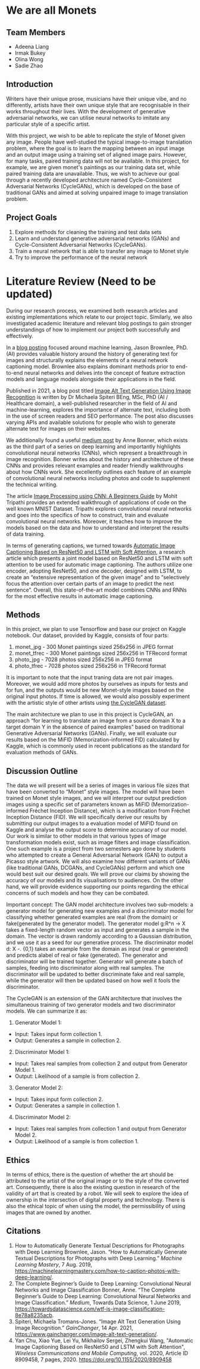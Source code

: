 # We are all Monets

## Team Members
+ Adeena Liang
+ Irmak Bukey
+ Olina Wong
+ Sadie Zhao

## Introduction
Writers have their unique prose, musicians have their unique vibe, and no differently, artists have their own unique style that are recognisable in their works throughout their lives. With the development of generative adversarial networks, we can utilise neural networks to imitate any particular style of a specific artist. 

With this project, we wish to be able to replicate the style of Monet given any image. People have well-studied the typical image-to-image translation problem, where the goal is to learn the mapping between an input image and an output image using a training set of aligned image pairs. However, for many tasks, paired training data will not be available. In this project, for example, we are given monet's paintings as our training data set, while paired training data are unavailable. Thus, we wish to achieve our goal through a recently developed architecture named Cycle-Consistent Adversarial Networks (CycleGANs), which is developed on the base of traditional GANs and aimed at solving unpaired image to image translation problem. 


## Project Goals

1. Explore methods for cleaning the training and test data sets
2. Learn and understand generative adversarial networks (GANs) and Cycle-Consistent Adversarial Networks (CycleGANs).
3. Train a neural network that is able to transfer any image to Monet style
4. Try to improve the performance of the neural network

# Literature Review (Need to be updated)
During our research process, we examined both research articles and existing implementations which relate to our project topic. Similarly, we also investigated academic literature and relevant blog postings to gain stronger understandings of how to implement our project both successfully and effectively.

In a [blog posting](https://machinelearningmastery.com/how-to-caption-photos-with-deep-learning/) focused around machine learning, Jason Brownlee, PhD. (AI) provides valuable history around the history of generating text for images and structurally explains the elements of a neural network captioning model. Brownlee also explains dominant methods prior to end-to-end neural networks and delves into the concept of feature extraction models and language models alongside their applications in the field.

Published in 2021, a blog post titled [Image Alt Text Generation Using Image Recognition](https://www.gainchanger.com/image-alt-text-generation/) is written by Dr Michaela Spiteri BEng, MSc, PhD (AI / Healthcare domain), a well-published researcher in the field of AI and machine-learning, explores the importance of alternate text, including both in the use of screen readers and SEO performance. The post also discusses varying APIs and available solutions for people who wish to generate alternate text for images on their websites.

We additionally found a useful [medium post](https://towardsdatascience.com/wtf-is-image-classification-8e78a8235acb) by Anne Bonner, which exists as the third part of a series on deep learning and importantly highlights convolutional neural networks (CNNs), which represent a breakthrough in image recognition. Bonner writes about the history and architecture of these CNNs and provides relevant examples and reader friendly walkthroughs about how CNNs work. She excellently outlines each feature of an example of convolutional neural networks including photos and code to supplement the technical writing.

The article [Image Processing using CNN: A Beginners Guide](https://www.analyticsvidhya.com/blog/2021/06/image-processing-using-cnn-a-beginners-guide/) by Mohit Tripathi provides an extended walkthrough of applications of code on the well known MNIST Dataset. Tripathi explores convolutional neural networks and goes into the specifics of how to construct, train and evaluate convolutional neural networks. Moreover, it teaches how to improve the models based on the data and how to understand and interpret the results of data training.

In terms of generating captions, we turned towards [Automatic Image Captioning Based on ResNet50 and LSTM with Soft Attention](https://www.hindawi.com/journals/wcmc/2020/8909458/), a research article which presents a joint model based on ResNet50 and LSTM with soft attention to be used for automatic image captioning. The authors utilize one encoder, adopting ResNet50, and one decoder, designed with LSTM, to create an “extensive representation of the given image” and to “selectively focus the attention over certain parts of an image to predict the next sentence”. Overall, this state-of-the-art model combines CNNs and RNNs for the most effective results in automatic image captioning.

## Methods
In this project, we plan to use Tensorflow and base our project on Kaggle notebook. Our dataset, provided by Kaggle, consists of four parts:
1. monet_jpg - 300 Monet paintings sized 256x256 in JPEG format
2. monet_tfrec - 300 Monet paintings sized 256x256 in TFRecord format
3. photo_jpg - 7028 photos sized 256x256 in JPEG format
4. photo_tfrec - 7028 photos sized 256x256 in TFRecord format

It is important to note that the input traning data are not pair images. Moreover, we would add more photos by ourselves as inputs for tests and for fun, and the outputs would be new Monet-style images based on the original input photos. If time is allowed, we would also possibly experiment with the artistic style of other artists using [the CycleGAN dataset](https://github.com/junyanz/CycleGAN).

The main architecture we plan to use in this project is CycleGAN, an approach “for learning to translate an image from a source domain X to a target domain Y in the absence of paired examples” based on traditional Generative Adversarial Networks (GANs). Finally, we will evaluate our results based on the MiFID (Memorization-informed FID) calculated by Kaggle, which is commonly used in recent publications as the standard for evaluation methods of GANs.

## Discussion Outline
The data we will present will be a series of images in various file sizes that have been converted to “Monet” style images. The model will have been trained on Monet style images, and we will interpret our output prediction images using a specific set of parameters known as MiFID (Memorization-informed Fréchet Inception Distance), which is a modification from Fréchet Inception Distance (FID). We will specifically derive our results by submitting our output images to a evaluation model of MiFID found on Kaggle and analyse the output score to determine accuracy of our model. Our work is similar to other models in that various types of image transformation models exist, such as image filters and image classification. One such example is a project from two semesters ago done by students who attempted to create a General Adversarial Network (GAN) to output a Picasso style artwork. We will also examine how different variants of GANs (like traditional GANs, DCGANs, and CycleGANs) perform and which one would best suit our desired goals. We will prove our claims by showing the accuracy of our models and its visualisations to audiences. On the other hand, we will provide evidence supporting our points regarding the ethical concerns of such models and how they can be combated. 

Important concept: 
The GAN model architecture involves two sub-models: a generator model for generating new examples and a discriminator model for classifying whether generated examples are real (from the domain) or fake(generated by the generator model). The generator model g:R^n -> X takes a fixed-length random vector as input and generates a sample in the domain. The vector is drawn randomly according to a Gaussian distribution, and we use it as a seed for our generative process. The discriminator model d: X -. {0,1} takes an example from the domain as input (real or generated) and predicts alabel of real or fake (generated). The generator and discriminator will be trained together. Generator will generate a batch of samples, feeding into discriminator along with real samples. The discriminator will be updated to better discriminate fake and real sample, while the generator will then be updated based on how well it fools the discriminator. 

The CycleGAN is an extension of the GAN architecture that involves the simultaneous training of two generator models and two discriminator models. We can summarize it as:
1. Generator Model 1:
  * Input: Takes input form collection 1.
  * Output: Generates a sample in collection 2.
2. Discriminator Model 1:
  * Input: Takes real samples from collection 2 and output from Generator Model 1.
  * Output: Likelihood of a sample is from collection 2.
  
3. Generator Model 2:
  * Input: Takes input form collection 2.
  * Output: Generates a sample in collection 1.
4. Discriminator Model 2:
  * Input: Takes real samples from collection 1 and output from Generator Model 2.
  * Output: Likelihood of a sample is from collection 1.


## Ethics
In terms of ethics, there is the question of whether the art should be attributed to the artist of the original image or to the style of the converted art. Consequently, there is also the existing question in research of the validity of art that is created by a robot. We will seek to explore the idea of ownership in the intersection of digital property and technology. There is also the ethical topic of when using the model, the permissibility of using images that are owned by another.



## Citations
1. How to Automatically Generate Textual Descriptions for Photographs with Deep Learning
Brownlee, Jason. “How to Automatically Generate Textual Descriptions for Photographs with Deep Learning.” *Machine Learning Mastery*, 7 Aug. 2019, https://machinelearningmastery.com/how-to-caption-photos-with-deep-learning/. <br>
2.  The Complete Beginner’s Guide to Deep Learning: Convolutional Neural Networks and Image Classification
Bonner, Anne. “The Complete Beginner’s Guide to Deep Learning: Convolutional Neural Networks and Image Classification.” *Medium*, Towards Data Science, 1 June 2019, https://towardsdatascience.com/wtf-is-image-classification-8e78a8235acb. <br>
3. Spiteri, Michaela Tromans-Jones. “Image Alt Text Generation Using Image Recognition.” *GainChanger*, 14 Apr. 2021, https://www.gainchanger.com/image-alt-text-generation/. <br>
4. Yan Chu, Xiao Yue, Lei Yu, Mikhailov Sergei, Zhengkui Wang, "Automatic Image Captioning Based on ResNet50 and LSTM with Soft Attention", *Wireless Communications and Mobile Computing*, vol. 2020, Article ID 8909458, 7 pages, 2020. https://doi.org/10.1155/2020/8909458 <br>
